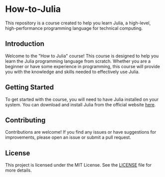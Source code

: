 # How-to-Julia

This repository is a course created to help you learn Julia, a high-level, high-performance programming language for technical computing.

## Introduction

Welcome to the "How to Julia" course! This course is designed to help you learn the Julia programming language from scratch. Whether you are a beginner or have some experience in programming, this course will provide you with the knowledge and skills needed to effectively use Julia.

## Getting Started

To get started with the course, you will need to have Julia installed on your system. You can download and install Julia from the official website [here](https://julialang.org/downloads/).

## Contributing

Contributions are welcome! If you find any issues or have suggestions for improvements, please open an issue or submit a pull request.

## License

This project is licensed under the MIT License. See the [LICENSE](LICENSE) file for more details.
